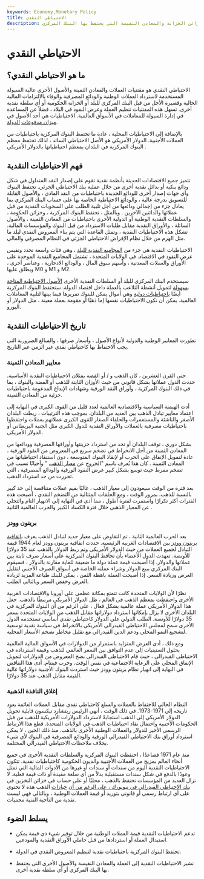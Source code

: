 ```yaml
---
keywords: Economy,Monetary Policy
title: الاحتياطي النقدي
description: الاحتياطي النقدي هو مخزن للأموال النقدية وخزائن الخزانة والمعادن النفيسة التي يحتفظ بها البنك المركزي.
---
```


# الاحتياطي النقدي
## ما هو الاحتياطي النقدي؟

الاحتياطي النقدي هو مقتنيات العملات والمعادن الثمينة والأصول الأخرى عالية السيولة المستخدمة لاسترداد العملات الوطنية والودائع المصرفية والوفاء بالالتزامات المالية الحالية وقصيرة الأجل من قبل البنك المركزي للبلد أو الخزانة الحكومية أو أي سلطة نقدية أخرى. تسهل هذه المقتنيات تنظيم العملة وعرض النقود في البلاد ، فضلاً عن المساعدة في إدارة السيولة للمعاملات في الأسواق العالمية. الاحتياطيات هي أحد الأصول في [ميزان مدفوعات](/bop) [الدولة](/bop).

بالإضافة إلى الاحتياطيات المحلية ، عادة ما تحتفظ البنوك المركزية باحتياطيات من العملات الأجنبية. الدولار الأمريكي هو الأصل الاحتياطي السائد ، لذلك تحتفظ معظم البنوك المركزية في البلدان بمعظم احتياطياتها بالدولار الأمريكي .

## فهم الاحتياطيات النقدية

تتميز جميع الاقتصادات الحديثة بأنظمة نقدية تقوم على إصدار النقد المتداول في شكل ودائع بنكية أو بدائل نقدية أخرى من خلال عملية بنك الاحتياطي الجزئي. تحتفظ البنوك وأي جهات إصدار أخرى للودائع الجديدة باحتياطيات من النقد المادي ، والأصول القابلة للتسويق بدرجة عالية ، والودائع الاحتياطية الخاصة بها على حساب البنك المركزي بما يعادل جزء من إجمالي ودائعها من أجل تلبية الطلب على السحوبات النقدية من قبل عملائها والدائنين الآخرين . وبالمثل ، تحتفظ البنوك المركزية ، وخزائن الحكومة ، والسلطات النقدية الوطنية أو الدولية الأخرى باحتياطيات من المعادن الثمينة ، والأصول السائلة ، والأوراق النقدية مقابل طلبات الاسترداد من قبل البنوك والمؤسسات المالية. تشكل هذه الاحتياطيات النقدية ، وتمثل القاعدة التي يتم بناء المعروض النقدي لبلد ما مثل الهرم من خلال نظام الإقراض الاحتياطي الجزئي في النظام المصرفي والمالي.

الاحتياطيات النقدية هي جزء من [المجاميع النقدية للبلد](/monetary-aggregates) ، وهي فئات واسعة تحدد وتقيس عرض النقود في الاقتصاد. في الولايات المتحدة ، تشتمل المجاميع النقدية الموحدة على الأوراق والعملات المعدنية ، وأسهم سوق المال ، والودائع الادخارية ، وعناصر أخرى ، ويطلق عليها M0 و M1 و M2.

سيستخدم البنك المركزي للبلد أو السلطات النقدية الأخرى [الأصول الاحتياطية المتاحة بسهولة](/reserve-assets) لتمويل أنشطة التلاعب بالعملة داخل اقتصاد الدولة. ستحتفظ البنوك المركزية أيضًا [باحتياطيات دولية](/international-reserves) وهي أموال يمكن للبنوك تمريرها فيما بينها لتلبية المعاملات العالمية. يمكن أن تكون الاحتياطيات نفسها إما ذهبًا أو مقومة بعملة معينة ، مثل الدولار أو اليورو.

## تاريخ الاحتياطيات النقدية

تطورت المعايير الوطنية والدولية لأنواع الأصول ، وأسعار صرفها ، والمبالغ الضرورية التي يجب الاحتفاظ بها كاحتياطي نقدي عبر الزمن عبر التاريخ.

### معايير المعادن الثمينة

حتى القرن العشرين ، كان الذهب و / أو الفضة يمثلان الاحتياطيات النقدية الأساسية. حددت الدول عملاتها بشكل قانوني من حيث الأوزان الثابتة للذهب أو الفضة والبنوك ، بما في ذلك البنوك المركزية ، وأوراق النقد الورقية وشهادات الإيداع المدعومة باحتياطيات جزئية من المعادن الثمينة.

أدت الهيمنة السياسية والاقتصادية العالمية لعدد قليل من القوى الكبرى في النهاية إلى اعتماد معايير تبادل الذهب بين العديد من البلدان. بموجب هذه الترتيبات ، ربطت البلدان الأصغر والناشئة والمستعمرات والحلفاء الصغار للقوى الكبرى عملاتهم بعملات واحتفظوا باحتياطيات مصرفية بالعملات والأوراق النقدية للدول الكبرى مثل الجنيه البريطاني أو الدولار الأمريكي.

بشكل دوري ، توقف البلدان أو تحد من استرداد خزينتها وأوراقها المصرفية وودائعها من المعادن الثمينة من أجل الانخراط في تضخم سريع في المعروض من النقود الورقية ، عادة لتمويل الإنفاق على الحرب أو لإنقاذ البنوك المتوسعة ، دون استنفاد احتياطياتها من المعادن الثمينة . كان هذا يُعرف باسم "الخروج عن [معيار الذهب](/goldstandard) " وأحيانًا تسبب في تضخم مفرط حيث توسع بشكل كبير عرض النقود الورقية والودائع المصرفية ، التي تحررت من حد استرداد الذهب.

بعد فترة من الوقت سيعودون إلى معيار الذهب ، غالبًا بقيم عملات متناقصة إلى حد كبير بالنسبة للذهب. بمرور الوقت ، ومع الحلقات المتتالية من التضخم النقدي ، أصبحت هذه الفترات أكثر تكرارًا واستمرت لفترة أطول ، مما أدى في النهاية إلى الانهيار التام والتخلي عن المعيار الذهبي خلال فترة الكساد الكبير والحرب العالمية الثانية .

### بريتون وودز

بعد الحرب العالمية الثانية ، تم التفاوض على معيار جديد لتبادل الذهب يعرف [باتفاقية بريتون وودز](/brettonwoodsagreement) بين الاقتصادات الغربية الرئيسية. حددت اتفاقية بريتون وودز لعام 1944 قيمة التبادل لجميع العملات من حيث الدولار الأمريكي وتم ربط الدولار بالذهب عند 35 دولارًا للأونصة. تعهدت الدول الأعضاء بأن تحافظ البنوك المركزية على أسعار صرف ثابتة بين عملاتها والدولار. إذا أصبحت قيمة عملة دولة ما ضعيفة للغاية مقارنة بالدولار ، فسيقوم البنك المركزي ببيع الدولار وشراء عملته الخاصة في أسواق الصرف الأجنبي لتقليل العرض وزيادة السعر. إذا أصبحت العملة باهظة الثمن ، يمكن للبنك طباعة المزيد لزيادة العرض وخفض السعر وبالتالي الطلب.

نظرًا لأن الولايات المتحدة كانت تتمتع بمكانة عظمى على أوروبا والاقتصادات الغربية الأخرى واحتفظت بمعظم الذهب في العالم ، ظل الدولار الأمريكي مرتبطًا بالذهب. جعل هذا الدولار الأمريكي عملة عالمية بشكل فعال ، على الرغم من أن البنوك المركزية في البلدان الأخرى لا يزال بإمكانها استرداد دولاراتها مقابل الذهب من الولايات المتحدة بسعر 35 دولارًا للأونصة. الطلب الدولي على الدولار كاحتياطي نقدي أساسي تستخدمه الدول الأخرى سمح لمجلس الاحتياطي الفيدرالي الأمريكي بالانخراط في سياسة نقدية توسعية لتشجيع النمو المحلي ودعم الدين الفيدرالي مع تقليل مخاطر تضخم الأسعار المحلية.

ومع ذلك ، أدى العرض المتزايد باستمرار من الدولارات في الأسواق المالية العالمية بحلول الستينيات إلى عدم التوافق بين السعر العالمي للذهب وقيمة استرداده في الاحتياطي الفيدرالي ، حيث قام الاحتياطي الفيدرالي بضخ المعروض من الدولارات لتمويل الإنفاق المحلي على الرعاية الاجتماعية في نفس الوقت. وحرب فيتنام. أدى هذا التناقض في النهاية إلى انهيار نظام بريتون وودز حيث استردت البنوك الأجنبية دولاراتها عالية القيمة مقابل الذهب عند 35 دولارًا.

### إغلاق النافذة الذهبية

النظام الحالي للاحتفاظ بالعملات والسلع كاحتياطي نقدي مقابل العملات العائمة يعود تاريخه إلى 1971-1973. في ذلك الوقت ، أنهى الرئيس ريتشارد نيكسون قابلية تحويل الدولار الأمريكي إلى الذهب استجابةً لاسترداد الدولارات الأمريكية للذهب من قبل الحكومات الأجنبية واحتمال نفاد احتياطيات الذهب في الولايات المتحدة. قطع هذا الارتباط الرسمي الأخير للدولار والعملات الوطنية الأخرى بالذهب. منذ ذلك الحين ، لا يمكن استرداد أوراق بنك الاحتياطي الفيدرالي الورقية والودائع المصرفية في البنوك لأي شيء بخلاف ملاحظات الاحتياطي الفيدرالي المختلفة.

منذ عام 1971 فصاعدًا ، احتفظت البنوك المركزية والسلطات النقدية الأخرى في جميع أنحاء العالم بمزيج من العملات الأجنبية والديون الحكومية كاحتياطيات نقدية. تتكون الاحتياطيات النقدية اليوم من سندات أو سندات أو غيرها من الأدوات المالية التي تمثل وعودًا بالدفع في شكل سندات مستقبلية بدلاً من أي سلعة مفيدة أو ذات قيمة فعلية. لا تزال العديد من المؤسسات تحتفظ بالذهب ، محليًا أو على حساب في خزائن التخزين في [بنك الاحتياطي الفيدرالي في نيويورك ، على الرغم من أن](/federal-reserve-bank-of-new-york) [حيازات](/federal-reserve-bank-of-new-york) الذهب هذه لا تحتوي على أي ارتباط رسمي أو قانوني بتوريد أو قيمة العملات الوطنية ، وبالتالي فهي ليست نقدية من الناحية الفنية محميات.

## يسلط الضوء

- تدعم الاحتياطيات النقدية قيمة العملات الوطنية من خلال توفير شيء ذي قيمة يمكن استبدال العملة أو استردادها من قبل حاملي الأوراق النقدية والمودعين.

- تحتفظ البنوك المركزية باحتياطيات نقدية لتنظيم المعروض النقدي في الدولة.

- تشير الاحتياطيات النقدية إلى العملة والمعادن النفيسة والأصول الأخرى التي يحتفظ بها البنك المركزي أو أي سلطة نقدية أخرى.

